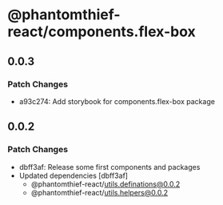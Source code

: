 # @phantomthief-react/components.flex-box

## 0.0.3

### Patch Changes

- a93c274: Add storybook for components.flex-box package

## 0.0.2

### Patch Changes

- dbff3af: Release some first components and packages
- Updated dependencies [dbff3af]
  - @phantomthief-react/utils.definations@0.0.2
  - @phantomthief-react/utils.helpers@0.0.2
